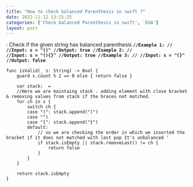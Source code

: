 ```yaml
---
title: "How to check balanced Parenthesis in swift ?"
date: 2022-11-12 13:25:25
categories: ['Check balanced Parenthesis in swift', 'DSA']
layout: post
---
```


<!-- wp:paragraph -->
: Check if the given string has balanced parenthesis<strong> <code>//Example 1: // //Input: s = "()" //Output: true //Example 2: // //Input: s = "(){}" //Output: true //Example 3: // //Input: s = "(}" //Output: false</code></strong>


<!-- /wp:paragraph -->

<!-- wp:code -->
<pre class="wp-block-code"><code lang="swift" class="language-swift">func isValid(_ s: String) -> Bool {
    guard s.count % 2 == 0 else { return false }
    
    var stack:  = 
    //Here we are maintaing stack . adding element with close bracket & removing values from stack if the braces not matched.
    for ch in s {
        switch ch {
        case "(": stack.append(")")
        case "")
        case "{": stack.append("}")
        default:
            // so we are checking the order in which we inserted the bracket if it does not matched with last pop It's unbalanced '
            if stack.isEmpty || stack.removeLast() != ch {
                return false
            }
        }
    }
    
    return stack.isEmpty
}</code></pre>
<!-- /wp:code -->